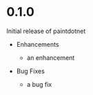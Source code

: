 # 0.1.0

Initial release of paintdotnet

* Enhancements
  * an enhancement

* Bug Fixes
  * a bug fix

